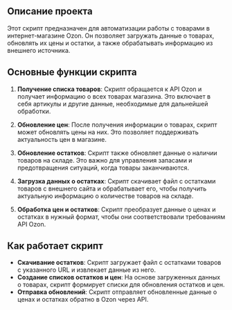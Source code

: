 ## Описание проекта

Этот скрипт предназначен для автоматизации работы с товарами в интернет-магазине Ozon. Он позволяет загружать данные о товарах, обновлять их цены и остатки, а также обрабатывать информацию из внешнего источника.

## Основные функции скрипта

1. **Получение списка товаров**: Скрипт обращается к API Ozon и получает информацию о всех товарах магазина. Это включает в себя артикулы и другие данные, необходимые для дальнейшей обработки.

2. **Обновление цен**: После получения информации о товарах, скрипт может обновлять цены на них. Это позволяет поддерживать актуальность цен в магазине.

3. **Обновление остатков**: Скрипт также обновляет данные о наличии товаров на складе. Это важно для управления запасами и предотвращения ситуаций, когда товары заканчиваются.

4. **Загрузка данных о остатках**: Скрипт скачивает файл с остатками товаров с внешнего сайта и обрабатывает его, чтобы получить актуальную информацию о количестве товаров на складе.

5. **Обработка цен и остатков**: Скрипт преобразует данные о ценах и остатках в нужный формат, чтобы они соответствовали требованиям API Ozon.

## Как работает скрипт

- **Скачивание остатков**: Скрипт загружает файл с остатками товаров с указанного URL и извлекает данные из него.
- **Создание списков остатков и цен**: На основе загруженных данных о товарах, скрипт формирует списки для обновления остатков и цен.
- **Отправка обновлений**: Скрипт отправляет обновленные данные о ценах и остатках обратно в Ozon через API.

